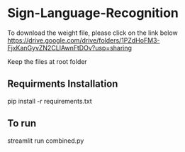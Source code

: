 # Sign-Language-Recognition

To download the weight file, please click on the link below
https://drive.google.com/drive/folders/1PZdHoFM3-FjxKanGyvZN2CLIAwnFtDOv?usp=sharing

Keep the files at root folder

## Requirments Installation
pip install -r requirements.txt

## To run 
streamlit run combined.py
